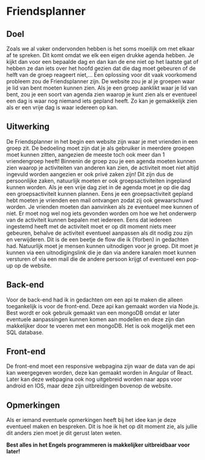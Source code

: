 # Friendsplanner
## Doel
Zoals we al vaker ondervonden hebben is het soms moeilijk om met elkaar af te spreken. Dit komt omdat we elk een eigen drukke agenda hebben. Je kijkt dan voor een bepaalde dag en dan kan de ene niet op het laatste gat of hebben ze dan iets over het hoofd gezien dat die dag moet gebeuren of de helft van de groep reageert niet,...
Een oplossing voor dit vaak voorkomend probleem zou de Friendsplanner zijn. De website zou je al je groepen waar je lid van bent moeten kunnen zien. Als je een groep aanklikt waar je lid van bent, zou je een soort van agenda zien waarop je kunt zien als er eventueel een dag is waar nog niemand iets gepland heeft. Zo kan je gemakkelijk zien als er een vrije dag is waar iedereen op kan.

## Uitwerking
De Friendsplanner in het begin een website zijn waar je met vrienden in een groep zit. De bedoeling moet zijn dat je als gebruiker in meerdere groepen moet kunnen zitten, aangezien de meeste toch ook meer dan 1 vriendengroep heeft! Binnenin de groep zou je een agenda moeten kunnen zien waarop je activiteiten van anderen kan zien, de activiteit moet niet altijd ingevuld worden aangezien er ook privé zaken zijn! Dit zijn dus de persoonlijke zaken, natuurlijk moeten er ook groepsactiviteiten ingepland kunnen worden. Als je een vrije dag ziet in de agenda moet je op die dag een groepsactiviteit kunnen plannen. Eens je een groepsactiviteit gepland hebt moeten je vrienden een mail ontvangen zodat zij ook gewaarschuwd worden. Je vrienden moeten dan aanvinken als ze eventueel mee kunnen of niet. Er moet nog wel nog iets gevonden worden om hoe we het onderwerp van de activiteit kunnen bepalen met iedereen. Eens dat iedereen ingestemd heeft met de activiteit moet er op dit moment niets meer gebeuren, behalve de activiteit eventueel aanpassen als dit nodig zou zijn en verwijderen. Dit is de een beetje de flow die ik (Yorben) in gedachten had.
Natuurlijk moet je mensen kunnen uitnodigen voor je groep. Dit moet je kunnen via een uitnodigingslink die je dan via andere kanalen moet kunnen versturen of via een mail die de andere persoon krijgt of eventueel een pop-up op de website.

## Back-end
Voor de back-end had ik in gedachten om een api te maken die alleen toegankelijk is voor de front-end. Deze api kan gemaakt worden via Node.js. Best wordt er ook gebruik gemaakt van een mongoDB omdat er later eventuele aanpassingen kunnen komen aan modellen en deze zijn dan makkelijker door te voeren met een mongoDB. Het is ook mogelijk met een SQL database.

## Front-end
De front-end moet een responsive webpagina zijn waar de data van de api kan weergegeven worden, deze kan gemaakt worden in Angular of React. Later kan deze webpagina ook nog uitgebreid worden naar apps voor android en IOS, maar deze zijn uitbreidingen bovenop de website.

## Opmerkingen
Als er iemand eventuele opmerkingen heeft bij het idee kan je deze eventueel maken en bespreken. Dit is hoe ik het op dit moment zie, als jullie dit anders zien moet je dit gerust laten weten.

__Best alles in het Engels programmeren is makkelijker uitbreidbaar voor later!__